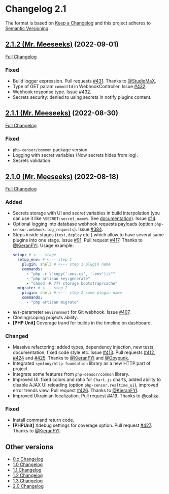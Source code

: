 Changelog 2.1
=============

The format is based on [Keep a Changelog](http://keepachangelog.com/en/1.0.0/) and this project adheres to
[Semantic Versioning](http://semver.org/spec/v2.0.0.html).


## [2.1.2 (Mr. Meeseeks)](https://github.com/php-censor/php-censor/tree/2.1.2) (2022-09-01)

[Full Changelog](https://github.com/php-censor/php-censor/compare/2.1.1...2.1.2)

### Fixed

- Build logger expression. Pull requests [#431](https://github.com/php-censor/php-censor/pull/431). Thanks to [@StudioMaX](https://github.com/StudioMaX).
- Type of GET param `commitId` in WebhookController. Issue [#432](https://github.com/php-censor/php-censor/pull/432).
- Webhook response type. Issue [#432](https://github.com/php-censor/php-censor/pull/432).
- Secrets security: denied to using secrets in notify plugins content.


## [2.1.1 (Mr. Meeseeks)](https://github.com/php-censor/php-censor/tree/2.1.1) (2022-08-30)

[Full Changelog](https://github.com/php-censor/php-censor/compare/2.1.0...2.1.1)

### Fixed

- `php-censor/common` package version.
- Logging with secret variables (Now secrets hides from log).
- Secrets validation.


## [2.1.0 (Mr. Meeseeks)](https://github.com/php-censor/php-censor/tree/2.1.0) (2022-08-18)

[Full Changelog](https://github.com/php-censor/php-censor/compare/2.0.10...2.1.0)

### Added

- Secrets storage with UI and secret variables in build interpolation (you can use it like `%SECRET:secret_name%`. See [documentation](https://github.com/php-censor/php-censor/blob/master/docs/en/interpolation.md)). Issue [#14](https://github.com/php-censor/php-censor/issues/#14).
- Optional logging into database webhook requests payloads (option `php-censor.webhook.log_requests`). Issue [#384](https://github.com/php-censor/php-censor/issues/#384).
- Steps inside stages (`test`, `deploy` etc.) which allow to have several same plugins into one stage. Issue [#91](https://github.com/php-censor/php-censor/issues/#91). Pull request [#417](https://github.com/php-censor/php-censor/pull/417). Thanks to [@KieranFYI](https://github.com/KieranFYI). Usage example:
    ```yml
    setup: # <--- stage
      setup_env: # <--- step 1
        plugin: shell # <--- step 1 plugin name
        commands:
          - "php -r \"copy('.env.ci', '.env');\""
          - "php artisan key:generate"
          - "chmod -R 777 storage bootstrap/cache"
      migrate: # <--- step 2
        plugin: shell # <--- step 2 same plugin name
        commands:
          - "php artisan migrate"
    ```
- `GET`-parameter `environment` for Git webhook. Issue [#407](https://github.com/php-censor/php-censor/issues/#407).
- Cloning/coping projects ability.
- **[PHP Unit]** Coverage trand for builds in the timeline on dashboard.

### Changed

- Massive refactoring: added types, dependency injection, new tests, documentation, fixed code style etc. Issue [#413](https://github.com/php-censor/php-censor/issues/#413). Pull requests [#412](https://github.com/php-censor/php-censor/pull/412), [#424](https://github.com/php-censor/php-censor/pull/424) and [#425](https://github.com/php-censor/php-censor/pull/425). Thanks to [@KieranFYI](https://github.com/KieranFYI) and [@Ooypunk](https://github.com/Ooypunk).
- Integrated `symfony/http-foundation` library as a new HTTP part of project.
- Integrate some features from `php-censor/common` library.
- Improved UI: fixed colors and ratio for `Chart.js` charts, added ability to disable AJAX UI reloading (option `php-censor.realtime_ui`), improved error trends view. Pull request [#426](https://github.com/php-censor/php-censor/pull/426). Thanks to [@KieranFYI](https://github.com/KieranFYI).
- Improved Ukrainian localization. Pull request [#419](https://github.com/php-censor/php-censor/pull/419). Thanks to [@oshka](https://github.com/oshka).

### Fixed

- Install command return code.
- **[PHPUnit]** Xdebug settings for coverage option. Pull request [#427](https://github.com/php-censor/php-censor/pull/427). Thanks to [@KieranFYI](https://github.com/KieranFYI).

## Other versions

- [0.x Changelog](/docs/CHANGELOG_0.x.md)
- [1.0 Changelog](/docs/CHANGELOG_1.0.md)
- [1.1 Changelog](/docs/CHANGELOG_1.1.md)
- [1.2 Changelog](/docs/CHANGELOG_1.2.md)
- [1.3 Changelog](/docs/CHANGELOG_1.3.md)
- [2.0 Changelog](/docs/CHANGELOG_2.0.md)
